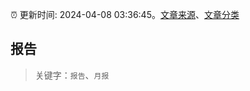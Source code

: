 :alarm_clock: 更新时间: 2024-04-08 03:36:45。[文章来源](/README.md)、[文章分类](/TAGS.md)

## 报告


> 关键字：`报告`、`月报`



